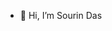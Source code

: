 - 👋 Hi, I’m Sourin Das

<!---
SourinDas2000/SourinDas2000 is a ✨ special ✨ repository because its `README.md` (this file) appears on your GitHub profile.
You can click the Preview link to take a look at your changes.
--->
